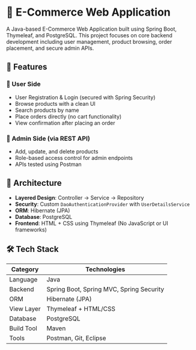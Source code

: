 # 🛒 E-Commerce Web Application

A Java-based E-Commerce Web Application built using Spring Boot, Thymeleaf, and PostgreSQL. This project focuses on core backend development including user management, product browsing, order placement, and secure admin APIs.

## 🚀 Features

### 👤 User Side
- User Registration & Login (secured with Spring Security)
- Browse products with a clean UI
- Search products by name
- Place orders directly (no cart functionality)
- View confirmation after placing an order

### 🔐 Admin Side (via REST API)
- Add, update, and delete products
- Role-based access control for admin endpoints
- APIs tested using Postman

## 🧱 Architecture

- **Layered Design**: Controller → Service → Repository
- **Security**: Custom `DaoAuthenticationProvider` with `UserDetailsService`
- **ORM**: Hibernate (JPA)
- **Database**: PostgreSQL
- **Frontend**: HTML + CSS using Thymeleaf (No JavaScript or UI frameworks)

## 🛠 Tech Stack

| Category        | Technologies                                   |
|-----------------|------------------------------------------------|
| Language        | Java                                           |
| Backend         | Spring Boot, Spring MVC, Spring Security       |
| ORM             | Hibernate (JPA)                                |
| View Layer      | Thymeleaf + HTML/CSS                           |
| Database        | PostgreSQL                                     |
| Build Tool      | Maven                                          |
| Tools           | Postman, Git, Eclipse                          |



